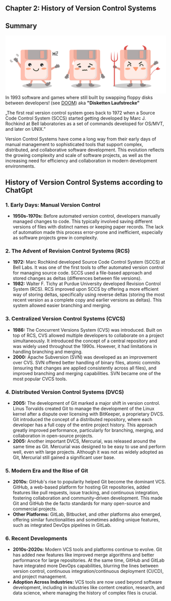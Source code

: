 ## Chapter 2: History of Version Control Systems

## Summary 
![](/Pasted%20image%2020240826132641.png)
In 1993 software and games where still built by swapping floppy disks between developers! (see [DOOM](https://de.wikipedia.org/wiki/Doom_(1993))) aka **"Disketten Laufstrecke"**

„The first real version control system goes back to 1972 when a Source Code Control System (SCCS) started getting developed by Marc J. Rochkind at Bell laboratories as a set of commands developed for OS/MVT, and later on UNIX.”

Version Control Systems have come a long way from their early days of manual management to sophisticated tools that support complex, distributed, and collaborative software development. This evolution reflects the growing complexity and scale of software projects, as well as the increasing need for efficiency and collaboration in modern development environments.

## History of Version Control Systems according to ChatGpt
### 1. Early Days: Manual Version Control
   - **1950s-1970s:** Before automated version control, developers manually managed changes to code. This typically involved saving different versions of files with distinct names or keeping paper records. The lack of automation made this process error-prone and inefficient, especially as software projects grew in complexity.

### 2. The Advent of Revision Control Systems (RCS)
   - **1972:** Marc Rochkind developed Source Code Control System (SCCS) at Bell Labs. It was one of the first tools to offer automated version control for managing source code. SCCS used a file-based approach and stored changes as deltas (differences between file versions).
   - **1982:** Walter F. Tichy at Purdue University developed Revision Control System (RCS). RCS improved upon SCCS by offering a more efficient way of storing deltas, specifically using reverse deltas (storing the most recent version as a complete copy and earlier versions as deltas). This system allowed easier branching and merging.

### 3. Centralized Version Control Systems (CVCS)
   - **1986:** The Concurrent Versions System (CVS) was introduced. Built on top of RCS, CVS allowed multiple developers to collaborate on a project simultaneously. It introduced the concept of a central repository and was widely used throughout the 1990s. However, it had limitations in handling branching and merging.
   - **2000:** Apache Subversion (SVN) was developed as an improvement over CVS. SVN offered better handling of binary files, atomic commits (ensuring that changes are applied consistently across all files), and improved branching and merging capabilities. SVN became one of the most popular CVCS tools.

### 4. Distributed Version Control Systems (DVCS)
   - **2005:** The development of Git marked a major shift in version control. Linus Torvalds created Git to manage the development of the Linux kernel after a dispute over licensing with BitKeeper, a proprietary DVCS. Git introduced the concept of a distributed repository, where each developer has a full copy of the entire project history. This approach greatly improved performance, particularly for branching, merging, and collaboration in open-source projects.
   - **2005:** Another important DVCS, Mercurial, was released around the same time as Git. Mercurial was designed to be easy to use and perform well, even with large projects. Although it was not as widely adopted as Git, Mercurial still gained a significant user base.

### 5. Modern Era and the Rise of Git
   - **2010s:** GitHub's rise to popularity helped Git become the dominant VCS. GitHub, a web-based platform for hosting Git repositories, added features like pull requests, issue tracking, and continuous integration, fostering collaboration and community-driven development. This made Git and GitHub the de facto standards for many open-source and commercial projects.
   - **Other Platforms:** GitLab, Bitbucket, and other platforms also emerged, offering similar functionalities and sometimes adding unique features, such as integrated DevOps pipelines in GitLab.

### 6. Recent Developments
   - **2010s-2020s:** Modern VCS tools and platforms continue to evolve. Git has added new features like improved merge algorithms and better performance for large repositories. At the same time, GitHub and GitLab have integrated more DevOps capabilities, blurring the lines between version control, continuous integration/continuous deployment (CI/CD), and project management.
   - **Adoption Across Industries:** VCS tools are now used beyond software development, including in industries like content creation, research, and data science, where managing the history of complex files is crucial.



